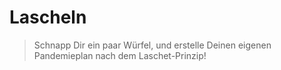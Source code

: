 # Lascheln

> Schnapp Dir ein paar Würfel, und erstelle Deinen eigenen Pandemieplan nach dem Laschet-Prinzip!

